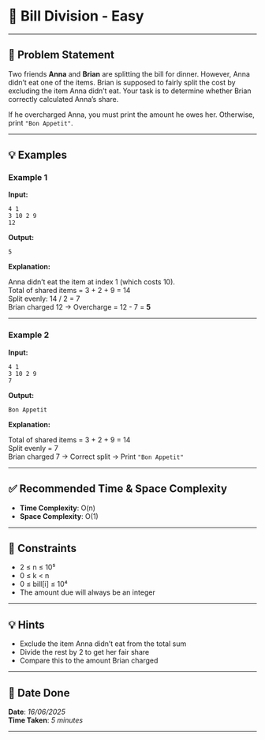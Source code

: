 # 🧮 Bill Division - Easy

---

## 📌 Problem Statement

Two friends **Anna** and **Brian** are splitting the bill for dinner. However, Anna didn’t eat one of the items. Brian is supposed to fairly split the cost by excluding the item Anna didn’t eat. Your task is to determine whether Brian correctly calculated Anna’s share.

If he overcharged Anna, you must print the amount he owes her. Otherwise, print `"Bon Appetit"`.

---

## 💡 Examples

### Example 1

**Input:**
```
4 1
3 10 2 9
12
```

**Output:**
```
5
```

**Explanation:**

Anna didn’t eat the item at index 1 (which costs 10).  
Total of shared items = 3 + 2 + 9 = 14  
Split evenly: 14 / 2 = 7  
Brian charged 12 → Overcharge = 12 - 7 = **5**

---

### Example 2

**Input:**
```
4 1
3 10 2 9
7
```

**Output:**
```
Bon Appetit
```

**Explanation:**

Total of shared items = 3 + 2 + 9 = 14  
Split evenly = 7  
Brian charged 7 → Correct split → Print `"Bon Appetit"`

---

## ✅ Recommended Time & Space Complexity

- **Time Complexity**: O(n)
- **Space Complexity**: O(1)

---

## 📎 Constraints

- 2 ≤ n ≤ 10⁵  
- 0 ≤ k < n  
- 0 ≤ bill[i] ≤ 10⁴  
- The amount due will always be an integer

---

## 💡 Hints

- Exclude the item Anna didn’t eat from the total sum
- Divide the rest by 2 to get her fair share
- Compare this to the amount Brian charged

---

## 📅 Date Done

**Date**: *16/06/2025*  
**Time Taken**: *5 minutes*

---
